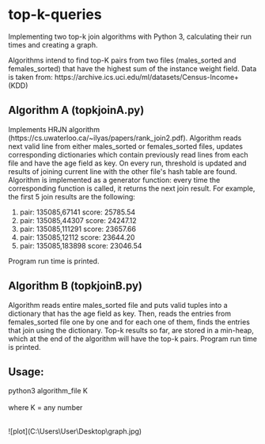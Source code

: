 # top-k-queries
Implementing two top-k join algorithms with Python 3, calculating their run times and creating a graph.

<p>
Algorithms intend to find top-K pairs from two files (males_sorted and females_sorted) that have the highest sum of the instance weight field. Data is taken from: https://archive.ics.uci.edu/ml/datasets/Census-Income+(KDD)
</p>

<p><h2>Algorithm A (topkjoinA.py)</h2>
Implements HRJN algorithm (https://cs.uwaterloo.ca/~ilyas/papers/rank_join2.pdf). Algorithm reads next valid line from either males_sorted or females_sorted files, updates corresponding dictionaries which contain previously read lines from each file and have the age field as key. On every run, threshold is updated and results of joining current line with the other file's hash table are found. Algorithm is implemented as a generator function: every time the corresponding function is called, it returns the next join result. For example, the first 5 join results are the following:
<ol>
  <li> pair: 135085,67141 score: 25785.54</li>
  <li> pair: 135085,44307 score: 24247.12</li>
  <li> pair: 135085,111291 score: 23657.66</li>
  <li> pair: 135085,12112 score: 23644.20</li>
  <li> pair: 135085,183898 score: 23046.54</li>
</ol>
Program run time is printed.
</p>

<p><h2>Algorithm B (topkjoinB.py)</h2>
Algorithm reads entire males_sorted file and puts valid tuples into a dictionary that has the age field as key. Then, reads the entries from females_sorted file one by one and for each one of them, finds the entries that join using the dictionary. Top-k results so far, are stored in a min-heap, which at the end of the algorithm will have the top-k pairs. Program run time is printed.
</p>

<p><h2>Usage:</h2>
python3 algorithm_file K
<br><br>
where K = any number
</p>
<br>
![plot](C:\Users\User\Desktop\graph.jpg)

